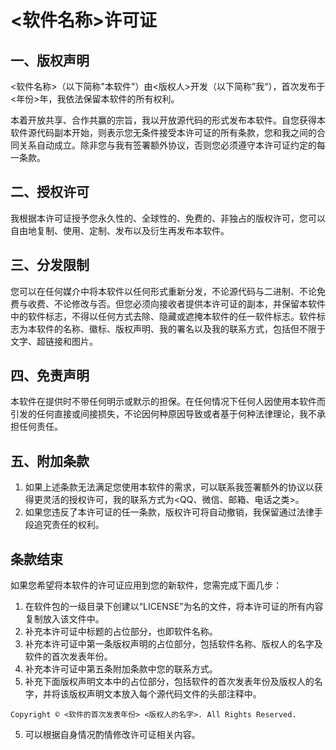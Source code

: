 # <软件名称>许可证

## 一、版权声明

<软件名称>（以下简称"本软件"）由<版权人>开发（以下简称”我“），首次发布于<年份>年，我依法保留本软件的所有权利。

本着开放共享、合作共赢的宗旨，我以开放源代码的形式发布本软件。自您获得本软件源代码副本开始，则表示您无条件接受本许可证的所有条款，您和我之间的合同关系自动成立。除非您与我有签署额外协议，否则您必须遵守本许可证约定的每一条款。

## 二、授权许可

我根据本许可证授予您永久性的、全球性的、免费的、非独占的版权许可，您可以自由地复制、使用、定制、发布以及衍生再发布本软件。

## 三、分发限制

您可以在任何媒介中将本软件以任何形式重新分发，不论源代码与二进制、不论免费与收费、不论修改与否。但您必须向接收者提供本许可证的副本，并保留本软件中的软件标志，不得以任何方式去除、隐藏或遮掩本软件的任一软件标志。软件标志为本软件的名称、徽标、版权声明、我的署名以及我的联系方式，包括但不限于文字、超链接和图片。

## 四、免责声明

本软件在提供时不带任何明示或默示的担保。在任何情况下任何人因使用本软件而引发的任何直接或间接损失，不论因何种原因导致或者基于何种法律理论，我不承担任何责任。

## 五、附加条款

1. 如果上述条款无法满足您使用本软件的需求，可以联系我签署额外的协议以获得更灵活的授权许可，我的联系方式为<QQ、微信、邮箱、电话之类>。
2. 如果您违反了本许可证的任一条款，版权许可将自动撤销，我保留通过法律手段追究责任的权利。

## **条款结束**

如果您希望将本软件的许可证应用到您的新软件，您需完成下面几步：

1. 在软件包的一级目录下创建以“LICENSE”为名的文件，将本许可证的所有内容复制放入该文件中。
2. 补充本许可证中标题的占位部分，也即软件名称。
2. 补充本许可证中第一条版权声明的占位部分，包括软件名称、版权人的名字及软件的首次发表年份。
3. 补充本许可证中第五条附加条款中您的联系方式。
4. 补充下面版权声明文本中的占位部分，包括软件的首次发表年份及版权人的名字，并将该版权声明文本放入每个源代码文件的头部注释中。
  ```text
  Copyright © <软件的首次发表年份> <版权人的名字>. All Rights Reserved.
  ```
5. 可以根据自身情况酌情修改许可证相关内容。

